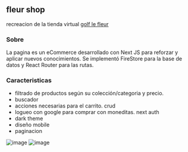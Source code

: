 ## fleur shop

recreacion de la tienda virtual [golf le fleur](https://golflefleur.com/)

### Sobre
La pagina es un eCommerce desarrollado con Next JS para reforzar y aplicar nuevos conocimientos. Se implementó FireStore para la base de datos y React Router para las rutas.

### Caracteristicas
- filtrado de productos según su colección/categoria y precio.
- buscador
- acciones necesarias para el carrito. crud
- logueo con google para comprar con moneditas. next auth
- dark theme
- diseño mobile 
- paginacion

![image](https://user-images.githubusercontent.com/66080281/210099080-3c52b440-dad8-478e-a13d-f3ab26e101ac.png)
![image](https://user-images.githubusercontent.com/66080281/216067038-dc3696a0-d430-4cf6-aef6-b8eaf3ff3b74.png)

